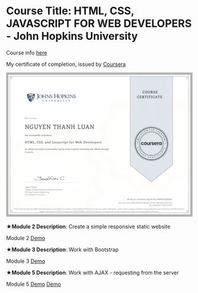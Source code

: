 # Course Title: HTML, CSS, JAVASCRIPT FOR WEB DEVELOPERS - John Hopkins University

Course info [here](https://www.coursera.org/learn/html-css-javascript-for-web-developers)

My certificate of completion, issued by [Coursera](https://coursera.org/share/684975d1b0144fd9166e6892068df484) 

![Certificate Of Completion](./certificate-of-completion.jpg)

★**Module 2 Description**: Create a simple responsive static website

Module 2 [Demo](https://nguyen-thanh-luan-github.github.io/module-2/)

★**Module 3 Description**: Work with Bootstrap

Module 3 [Demo](https://nguyen-thanh-luan-github.github.io/module-3/)

★**Module 5 Description**: Work with AJAX - requesting from the server

Module 5 [Demo](https://nguyen-thanh-luan-github.github.io/module-5/)
[Demo](https://nguyen-thanh-luan-github.github.io/module-5/?fbclid=IwAR3hjlpr-sUEdwCCW9_6SDru05mQ-aP7ff5EqRjpXoYIIaQPnzeTemoyXGQ)
